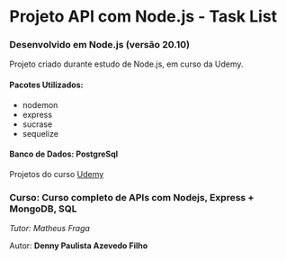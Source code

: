 # Projeto API com Node.js - Task List

### Desenvolvido em Node.js (versão 20.10)

Projeto criado durante estudo de Node.js, em curso da Udemy.

#### Pacotes Utilizados:

* nodemon
* express
* sucrase
* sequelize

#### Banco de Dados: PostgreSql

Projetos do curso [Udemy](https://www.udemy.com/course/curso-nodejs/)

### Curso: Curso completo de APIs com Nodejs, Express + MongoDB, SQL

_Tutor: Matheus Fraga_

Autor: **Denny Paulista Azevedo Filho**
